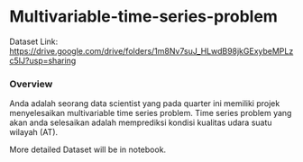 # Multivariable-time-series-problem
Dataset Link: https://drive.google.com/drive/folders/1m8Nv7suJ_HLwdB98jkGExybeMPLzc5IJ?usp=sharing




### Overview
Anda adalah seorang data scientist yang pada quarter ini memiliki projek menyelesaikan multivariable time series problem. Time series problem yang akan anda selesaikan adalah 
memprediksi kondisi kualitas udara suatu wilayah (AT).




More detailed Dataset will be in notebook.




